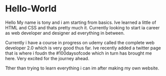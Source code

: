 # Hello-World

Hello My name is tony and i am starting from basics. Ive learned a little of HTML and CSS and thats pretty much it. Currently looking to start ia career as web developer and designer ad everything in between. 

Currently i have a course in progress on udemy called the complete web developer 2.0 which is very good thus far. Ive recently added a twitter page that is where i foudn the #100daysofcode which in turn has brought me here. Very excited for the journey ahead.

Tther than trying to learn everything i can im after making my own website.
